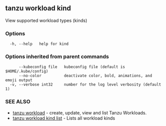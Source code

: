 ## tanzu workload kind

View supported workload types (kinds)

### Options

```
  -h, --help   help for kind
```

### Options inherited from parent commands

```
      --kubeconfig file   kubeconfig file (default is $HOME/.kube/config)
      --no-color          deactivate color, bold, animations, and emoji output
  -v, --verbose int32     number for the log level verbosity (default 1)
```

### SEE ALSO

* [tanzu workload](tanzu_workload.md)	 - create, update, view and list Tanzu Workloads.
* [tanzu workload kind list](tanzu_workload_kind_list.md)	 - Lists all workload kinds

